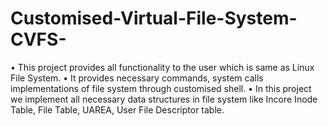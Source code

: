 # Customised-Virtual-File-System-CVFS-
• This project provides all functionality to the user which is same as Linux File System. • It provides necessary commands, system calls implementations of file system through  customised shell. • In this project we implement all necessary data structures in file system like Incore Inode  Table, File Table, UAREA, User File Descriptor table.
